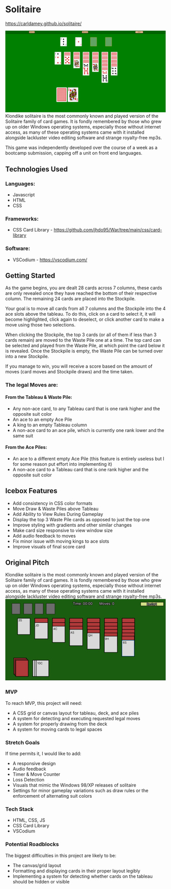 # Solitaire
https://carldamey.github.io/solitaire/

![Solitaire Screenshot](/etc/Solitaire%20Screenshot.png)
Klondike solitaire is the most commonly known and played version of the Solitaire family of card games. It is fondly remembered by those who grew up on older Windows operating systems, especially those without internet access, as many of these operating systems came with it installed alongside lackluster video editing software and strange royalty-free mp3s.

This game was independently developed over the course of a week as a bootcamp submission, capping off a unit on front end languages.

## Technologies Used
### Languages: 
- Javascript
- HTML
- CSS
###  Frameworks: 
- CSS Card Library - https://github.com/jhdo95/War/tree/main/css/card-library
### Software:
- VSCodium - https://vscodium.com/


## Getting Started
As the game begins, you are dealt 28 cards across 7 columns, these cards are only revealed once they have reached the bottom of their respective column. The remaining 24 cards are placed into the Stockpile.

Your goal is to move all cards from all 7 columns and the Stockpile into the 4 ace slots above the tableau. To do this, click on a card to select it, it will become highlighted, click again to deselect, or click another card to make a move using those two selections.

When clicking the Stockpile, the top 3 cards (or all of them if less than 3 cards remain) are moved to the Waste Pile one at a time. The top card can be selected and played from the Waste Pile, at which point the card below it is revealed. Once the Stockpile is empty, the Waste Pile can be turned over into a new Stockpile.

If you manage to win, you will receive a score based on the amount of moves (card moves and Stockpile draws) and the time taken.

### The legal Moves are:

#### From the Tableau & Waste Pile:
- Any non-ace card, to any Tableau card that is one rank higher and the opposite suit color
- An ace to an empty Ace Pile
- A king to an empty Tableau column
- A non-ace card to an ace pile, which is currently one rank lower and the same suit

#### From the Ace Piles:
- An ace to a different empty Ace Pile (this feature is entirely useless but I for some reason put effort into implementing it)
- A non-ace card to a Tableau card that is one rank higher and the opposite suit color

## Icebox Features
- Add consistency in CSS color formats
- Move Draw & Waste Piles above Tableau
- Add Ability to View Rules During Gameplay
- Display the top 3 Waste Pile cards as opposed to just the top one
- Improve styling with gradients and other similar changes
- Make card size responsive to view window size
- Add audio feedback to moves
- Fix minor issue with moving kings to ace slots
- Improve visuals of final score card

## Original Pitch

Klondike solitaire is the most commonly known and played version of the Solitaire family of card games. It is fondly remembered by those who grew up on older Windows operating systems, especially those without internet access, as many of these operating systems came with it installed alongside lackluster video editing software and strange royalty-free mp3s.
![Solitaire Wireframe](/etc/Solitaire%20Wireframe.png)

### MVP

To reach MVP, this project will need:

 - A CSS grid or canvas layout for tableau, deck, and ace piles
 - A system for detecting and executing requested legal moves
 - A system for properly drawing from the deck
 - A system for moving cards to legal spaces

### Stretch Goals

If time permits it, I would like to add:

 - A responsive design
 - Audio feedback
 - Timer & Move Counter
 - Loss Detection
 - Visuals that mimic the Windows 98/XP releases of solitaire
 - Settings for minor gameplay variations such as draw rules or the enforcement of alternating suit colors

### Tech Stack

 - HTML, CSS, JS
 - CSS Card Library
 - VSCodium


### Potential Roadblocks
The biggest difficulties in this project are likely to be:

 - The canvas/grid layout
 - Formatting and displaying cards in their proper layout legibly
 - Implementing a system for detecting whether cards on the tableau should be hidden or visible
